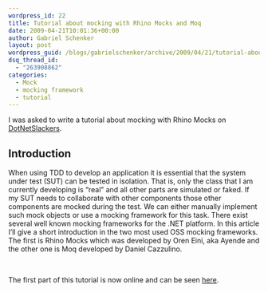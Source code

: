 ```yaml
---
wordpress_id: 22
title: Tutorial about mocking with Rhino Mocks and Moq
date: 2009-04-21T10:01:36+00:00
author: Gabriel Schenker
layout: post
wordpress_guid: /blogs/gabrielschenker/archive/2009/04/21/tutorial-about-mocking-with-rhino-mocks-and-moq.aspx
dsq_thread_id:
  - "263908862"
categories:
  - Mock
  - mocking framework
  - tutorial
---
```

I was asked to write a tutorial about mocking with Rhino Mocks on [DotNetSlackers](http://dotnetslackers.com).

## Introduction

When using TDD to develop an application it is essential that the system under test (SUT) can be tested in isolation. That is, only the class that I am currently developing is “real” and all other parts are simulated or faked. If my SUT needs to collaborate with other components those other components are mocked during the test. We can either manually implement such mock objects or use a mocking framework for this task. There exist several well known mocking frameworks for the .NET platform. In this article I’ll give a short introduction in the two most used OSS mocking frameworks. The first is Rhino Mocks which was developed by Oren Eini, aka Ayende and the other one is Moq developed by Daniel Cazzulino.

&#160;

The first part of this tutorial is now online and can be seen [here](http://dotnetslackers.com/articles/designpatterns/To-mock-or-not-to-mock-that-is-the-question-Part-1.aspx).